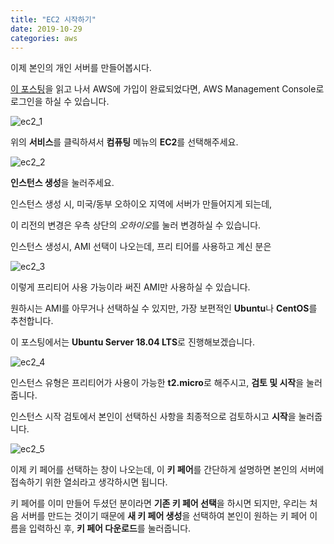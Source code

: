 ```yaml
---
title: "EC2 시작하기"
date: 2019-10-29
categories: aws
---
```


이제 본인의 개인 서버를 만들어봅시다.

[이 포스팅](https://detegice.github.io/create-aws-account/)을 읽고 나서 AWS에 가입이 완료되었다면, AWS Management Console로 로그인을 하실 수 있습니다.

![ec2_1](https://user-images.githubusercontent.com/26007107/67737986-66c49e00-fa50-11e9-8251-9d889a2e74c6.png)

위의 **서비스**를 클릭하셔서 **컴퓨팅** 메뉴의 **EC2**를 선택해주세요.

![ec2_2](https://user-images.githubusercontent.com/26007107/67738042-8e1b6b00-fa50-11e9-9077-baf3932f8032.PNG)

**인스턴스 생성**을 눌러주세요.

인스턴스 생성 시, 미국/동부 오하이오 지역에 서버가 만들어지게 되는데,

이 리전의 변경은 우측 상단의 *오하이오*를 눌러 변경하실 수 있습니다.

인스턴스 생성시, AMI 선택이 나오는데, 프리 티어를 사용하고 계신 분은 

![ec2_3](https://user-images.githubusercontent.com/26007107/67738082-c91d9e80-fa50-11e9-9e4e-4bee5eccede4.PNG)

이렇게 프리티어 사용 가능이라 써진 AMI만 사용하실 수 있습니다.

원하시는 AMI를 아무거나 선택하실 수 있지만, 가장 보편적인 **Ubuntu**나 **CentOS**를 추천합니다.

이 포스팅에서는 **Ubuntu Server 18.04 LTS**로 진행해보겠습니다.

![ec2_4](https://user-images.githubusercontent.com/26007107/67738262-40ebc900-fa51-11e9-8161-15f2d3dda5b4.PNG)

인스턴스 유형은 프리티어가 사용이 가능한 **t2.micro**로 해주시고, **검토 및 시작**을 눌러줍니다.

인스턴스 시작 검토에서 본인이 선택하신 사항을 최종적으로 검토하시고 **시작**을 눌러줍니다.

![ec2_5](https://user-images.githubusercontent.com/26007107/67738296-6b3d8680-fa51-11e9-95d3-ef35db467c91.PNG)

이제 키 페어를 선택하는 창이 나오는데, 이 **키 페어**를 간단하게 설명하면 본인의 서버에 접속하기 위한 열쇠라고 생각하시면 됩니다.

키 페어를 이미 만들어 두셨던 분이라면 **기존 키 페어 선택**을 하시면 되지만, 우리는 처음 서버를 만드는 것이기 때문에 **새 키 페어 생성**을 선택하여 본인이 원하는 키 페어 이름을 입력하신 후, **키 페어 다운로드**를 눌러줍니다.


